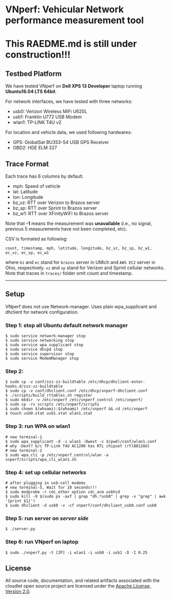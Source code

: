 # VNperf: Vehicular Network performance measurement tool

# This RAEDME.md is still under construction!!!

## Testbed Platform
We have tested VNperf on **Dell XPS 13 Developer** laptop running **Ubuntu16.04
LTS 64bit**. 

For network interfaces, we have tested with three networks:
* usb0: Verizon Wireless MiFi U620L
* usb1: Franklin U772 USB Modem 
* wlan1: TP-LINK T4U v2

For location and vehicle data, we used following hardwares:
* GPS: GlobalSat BU353-S4 USB GPS Receiver
* OBD2: HDE ELM 327 


## Trace Format
Each trace has 6 columns by default. 
* mph: Speed of vehicle
* lat: Latitude
* lon: Longitude
* bz_vz: RTT over Verizon to Brazos server
* bz_sp: RTT over Sprint to Brazos server
* bz_w1: RTT over XFinityWiFi to Brazos server

Note that **-1** means the measurement was **unavailable** (i.e., no signal,
previous 5 measurements have not been completed, etc).


CSV is formated as following:
```
count, timestamp, mph, latitude, longitude, bz_vz, bz_sp, bz_w1, ec_vz, ec_sp, ec_w1
```
where ```bz``` and ```ec``` stand for ```brazos``` server in UMich and ```AWS
EC2``` server in Ohio, respectively.  ```vz``` and ```sp``` stand for Verizon
and Sprint cellular networks. Note that traces in ```traces/``` folder omit
count and timestamp.

***

## Setup
VNperf does not use Network-manager. Uses plain wpa_supplicant and dhclient for network configuration.

### Step 1: stop all Ubuntu default network manager
```
$ sudo service network-manager stop
$ sudo service networking stop
$ sudo service wpa_supplicant stop
$ sudo service dhcpd stop
$ sudo service supervisor stop
$ sudo service ModemManager stop
```

### Step 2: 
```
$ sudo cp -v conf/zzz-zz-buildtable /etc/dhcp/dhclient-enter-hooks.d/zzz-zz-buildtable
$ sudo cp -v conf/dhclient.conf /etc/dhcp/vnperf-dhclient.conf
$ ./scripts/build_rttables.sh register
$ sudo mkdir -v /etc/vnperf /etc/vnperf_control /etc/vnperf/
$ sudo cp -rv scripts /etc/vnperf/scripts
$ sudo chown $(whoami):$(whoami) /etc/vnperf && cd /etc/vnperf
$ touch usb0.stat usb1.stat wlan1.stat
```

### Step 3: run WPA on wlan1
```
# new terminal-1
$ sudo wpa_supplicant -d -i wlan1 -Dwext -c $(pwd)/conf/wlan1.conf
# why -Dext? b/c TP-Link T4U AC1200 has RTL chipset (rtl8812AU)
# new terminal-2
$ sudo wpa_cli -p /etc/vnperf_control/wlan -a vnperf/scripts/wpa_cli_wlan1.sh
```

### Step 4: set up cellular networks
```
# after plugging in usb-cell modems
# new terminal-5, Wait for 10 seconds!!!
$ sudo modprobe -r cdc_ether option cdc_acm usbhid
$ sudo kill -9 $(sudo ps -axf | grep "dh.*usb0" | grep -v "grep" | awk '{print $1}')
$ sudo dhclient -d usb0 -v -cf vnperf/conf/dhclient_usb0.conf usb0
```

### Step 5: run server on ***server side***
```
$ ./server.py
```

### Step 6: run VNperf on laptop
```
$ sudo ./vnperf.py -t [IP] -i wlan1 -i usb0 -i usb1 -D -I 0.25
```

## License
All source code, documentation, and related artifacts associated with the
cloudlet open source project are licensed under the [Apache License, Version
2.0](http://www.apache.org/licenses/LICENSE-2.0.html).

